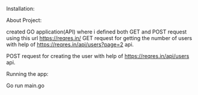 Installation:


About Project:

created GO application(API) where i defined both GET and POST request using this url https://reqres.in/ GET request for getting the number of users with help of https://reqres.in/api/users?page=2 api.

POST request for creating the user with help of https://reqres.in/api/users api.

Running the app:

Go run main.go
